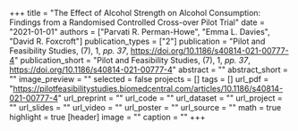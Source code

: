 +++
title = "The Effect of Alcohol Strength on Alcohol Consumption: Findings from a Randomised Controlled Cross-over Pilot Trial"
date = "2021-01-01"
authors = ["Parvati R. Perman-Howe", "Emma L. Davies", "David R. Foxcroft"]
publication_types = ["2"]
publication = "Pilot and Feasibility Studies, (7), 1, _pp. 37_, https://doi.org/10.1186/s40814-021-00777-4"
publication_short = "Pilot and Feasibility Studies, (7), 1, _pp. 37_, https://doi.org/10.1186/s40814-021-00777-4"
abstract = ""
abstract_short = ""
image_preview = ""
selected = false
projects = []
tags = []
url_pdf = "https://pilotfeasibilitystudies.biomedcentral.com/articles/10.1186/s40814-021-00777-4"
url_preprint = ""
url_code = ""
url_dataset = ""
url_project = ""
url_slides = ""
url_video = ""
url_poster = ""
url_source = ""
math = true
highlight = true
[header]
image = ""
caption = ""
+++
